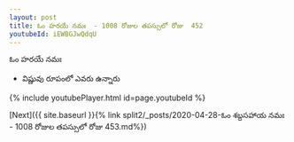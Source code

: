 ```yaml
---
layout: post
title: ఓం హరయే నమః  - 1008 రోజుల తపస్సులో రోజు  452
youtubeId: iEWBGJwQdqU
---
```

 
 
 ఓం హరయే నమః  
 
 -  విష్ణువు రూపంలో ఎవరు ఉన్నారు 
 
  
 
  
 
 
 
 
 
 


{% include youtubePlayer.html id=page.youtubeId %}
 
[Next]({{ site.baseurl }}{% link  split2/_posts/2020-04-28-ఓం శబ్దసహాయ నమః  - 1008 రోజుల తపస్సులో రోజు  453.md%})
 
